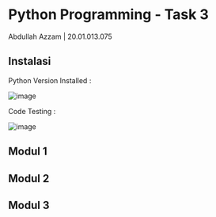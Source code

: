 # Python Programming - Task 3
Abdullah Azzam | 20.01.013.075



## Instalasi

Python Version Installed :

![image](https://user-images.githubusercontent.com/92994688/228112712-39114de5-2d19-4ab3-a113-de9148f2b562.png)

Code Testing :

![image](https://user-images.githubusercontent.com/92994688/228112934-d1e88a5b-ec46-4999-be68-fc85044577ca.png)

## Modul 1
## Modul 2
## Modul 3

